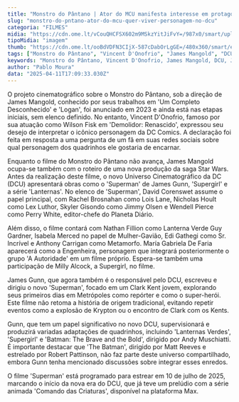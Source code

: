 ```yaml
---
title: "Monstro do Pântano | Ator do MCU manifesta interesse em protagonizar personagem no DCU"
slug: "monstro-do-pntano-ator-do-mcu-quer-viver-personagem-no-dcu"
categoria: "FILMES"
midia: "https://cdn.ome.lt/vCouQHCFSX602m9MSkzYitJiFvY=/987x0/smart/uploads/conteudo/fotos/OMELETE_CAPA_-_2025-04-11T140054.260.png"
tipoMidia: "imagem"
thumb: "https://cdn.ome.lt/ooBdVDFN3CIjX-587cDabOrLgGE=/480x360/smart/extras/conteudos/omelete_THUMB_-_2025-04-11T140035.811.png"
tags: ["Monstro do Pântano", "Vincent D'Onofrio", "James Mangold", "DCU", "James Gunn", "Superman", "filmes de quadrinhos", "MCU"]
keywords: "Monstro do Pântano, Vincent D'Onofrio, James Mangold, DCU, James Gunn, Superman, filmes de quadrinhos, MCU"
author: "Pablo Moura"
data: "2025-04-11T17:09:33.030Z"
---
```


O projeto cinematográfico sobre o Monstro do Pântano, sob a direção de James Mangold, conhecido por seus trabalhos em 'Um Completo Desconhecido' e 'Logan', foi anunciado em 2023 e ainda está nas etapas iniciais, sem elenco definido. No entanto, Vincent D'Onofrio, famoso por sua atuação como Wilson Fisk em 'Demolidor: Renascido', expressou seu desejo de interpretar o icônico personagem da DC Comics. A declaração foi feita em resposta a uma pergunta de um fã em suas redes sociais sobre qual personagem dos quadrinhos ele gostaria de encarnar.

Enquanto o filme do Monstro do Pântano não avança, James Mangold ocupa-se também com o roteiro de uma nova produção da saga Star Wars. Antes da realização deste filme, o novo Universo Cinematográfico da DC (DCU) apresentará obras como o 'Superman' de James Gunn, 'Supergirl' e a série 'Lanternas'. No elenco de 'Superman', David Corenswet assume o papel principal, com Rachel Brosnahan como Lois Lane, Nicholas Hoult como Lex Luthor, Skyler Gisondo como Jimmy Olsen e Wendell Pierce como Perry White, editor-chefe do Planeta Diário.

Além disso, o filme contará com Nathan Fillion como Lanterna Verde Guy Gardner, Isabela Merced no papel de Mulher-Gavião, Edi Gathegi como Sr. Incrível e Anthony Carrigan como Metamorfo. María Gabriela De Faria aparecerá como a Engenheira, personagem que integrará posteriormente o grupo 'A Autoridade' em um filme próprio. Espera-se também uma participação de Milly Alcock, a Supergirl, no filme.

James Gunn, que agora também é o responsável pelo DCU, escreveu e dirigiu o novo 'Superman', focado em um Clark Kent jovem, explorando seus primeiros dias em Metrópoles como repórter e como o super-herói. Este filme não retoma a história de origem tradicional, evitando repetir eventos como a explosão de Krypton ou o encontro de Clark com os Kents.

Gunn, que tem um papel significativo no novo DCU, supervisionará e produzirá variadas adaptações de quadrinhos, incluindo 'Lanternas Verdes', 'Supergirl' e 'Batman: The Brave and the Bold', dirigido por Andy Muschiatti. É importante destacar que 'The Batman', dirigido por Matt Reeves e estrelado por Robert Pattinson, não faz parte deste universo compartilhado, embora Gunn tenha mencionado discussões sobre integrar esses enredos.

O filme 'Superman' está programado para estrear em 10 de julho de 2025, marcando o início da nova era do DCU, que já teve um prelúdio com a série animada 'Comando das Criaturas', disponível na plataforma Max.